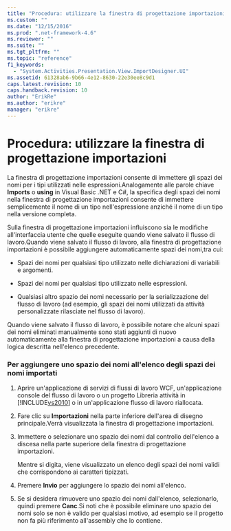 ```yaml
---
title: "Procedura: utilizzare la finestra di progettazione importazioni | Microsoft Docs"
ms.custom: ""
ms.date: "12/15/2016"
ms.prod: ".net-framework-4.6"
ms.reviewer: ""
ms.suite: ""
ms.tgt_pltfrm: ""
ms.topic: "reference"
f1_keywords: 
  - "System.Activities.Presentation.View.ImportDesigner.UI"
ms.assetid: 61328ab6-9b66-4e12-8630-22e30ee8c9d1
caps.latest.revision: 10
caps.handback.revision: 10
author: "ErikRe"
ms.author: "erikre"
manager: "erikre"
---
```

# Procedura: utilizzare la finestra di progettazione importazioni
La finestra di progettazione importazioni consente di immettere gli spazi dei nomi per i tipi utilizzati nelle espressioni.Analogamente alle parole chiave **Imports** o **using** in Visual Basic .NET e C\#, la specifica degli spazi dei nomi nella finestra di progettazione importazioni consente di immettere semplicemente il nome di un tipo nell'espressione anziché il nome di un tipo nella versione completa.  
  
 Sulla finestra di progettazione importazioni influiscono sia le modifiche all'interfaccia utente che quelle eseguite quando viene salvato il flusso di lavoro.Quando viene salvato il flusso di lavoro, alla finestra di progettazione importazioni è possibile aggiungere automaticamente spazi dei nomi,tra cui:  
  
-   Spazi dei nomi per qualsiasi tipo utilizzato nelle dichiarazioni di variabili e argomenti.  
  
-   Spazi dei nomi per qualsiasi tipo utilizzato nelle espressioni.  
  
-   Qualsiasi altro spazio dei nomi necessario per la serializzazione del flusso di lavoro \(ad esempio, gli spazi dei nomi utilizzati da attività personalizzate rilasciate nel flusso di lavoro\).  
  
 Quando viene salvato il flusso di lavoro, è possibile notare che alcuni spazi dei nomi eliminati manualmente sono stati aggiunti di nuovo automaticamente alla finestra di progettazione importazioni a causa della logica descritta nell'elenco precedente.  
  
### Per aggiungere uno spazio dei nomi all'elenco degli spazi dei nomi importati  
  
1.  Aprire un'applicazione di servizi di flussi di lavoro WCF, un'applicazione console del flusso di lavoro o un progetto Libreria attività in [!INCLUDE[vs2010](../modeling/includes/vs2010_md.md)] o in un'applicazione flusso di lavoro riallocata.  
  
2.  Fare clic su **Importazioni** nella parte inferiore dell'area di disegno principale.Verrà visualizzata la finestra di progettazione importazioni.  
  
3.  Immettere o selezionare uno spazio dei nomi dal controllo dell'elenco a discesa nella parte superiore della finestra di progettazione importazioni.  
  
     Mentre si digita, viene visualizzato un elenco degli spazi dei nomi validi che corrispondono ai caratteri tipizzati.  
  
4.  Premere **Invio** per aggiungere lo spazio dei nomi all'elenco.  
  
5.  Se si desidera rimuovere uno spazio dei nomi dall'elenco, selezionarlo, quindi premere **Canc**.Si noti che è possibile eliminare uno spazio dei nomi solo se non è valido per qualsiasi motivo, ad esempio se il progetto non fa più riferimento all'assembly che lo contiene.